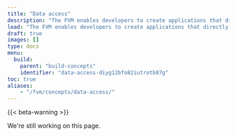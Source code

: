 ```yaml
---
title: "Data access"
description: "The FVM enables developers to create applications that directly tie-into Filecoin's decentralized storage network. This page details how actors and contracts can access this data, and what they can do with it."
lead: "The FVM enables developers to create applications that directly tie-into Filecoin's decentralized storage network. This page details how actors and contracts can access this data, and what they can do with it."
draft: true
images: []
type: docs
menu:
  build:
    parent: "build-concepts"
    identifier: "data-access-diyg12bfo82iutrotb87g"
toc: true
aliases:
    - "/fvm/concepts/data-access/"
---
```


{{< beta-warning >}}

We're still working on this page.

<!-- - Can I access IPFS data from FVM? -->
<!-- - Can I access Filecoin state information? -->
<!-- - How do I access a storage deal through a smart contract? -->

